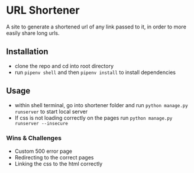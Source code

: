 # URL Shortener

A site to generate a shortened url of any link passed to it, in order to more easily share long
urls.

## Installation

- clone the repo and cd into root directory
- run `pipenv shell` and then `pipenv install` to install dependencies

## Usage

- within shell terminal, go into shortener folder and run `python manage.py runserver` to start
  local server
- If css is not loading correctly on the pages run `python manage.py runserver --insecure`

### Wins & Challenges

- Custom 500 error page
- Redirecting to the correct pages
- Linking the css to the html correctly
